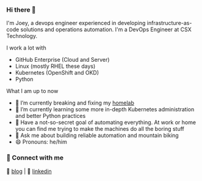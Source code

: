 ### Hi there 👋

I'm Joey, a devops engineer experienced in developing infrastructure-as-code solutions and operations automation. I'm a DevOps Engineer at CSX Technology.

I work a lot with

- GitHub Enterprise (Cloud and Server)
- Linux (mostly RHEL these days)
- Kubernetes (OpenShift and OKD)
- Python

What I am up to now

- 🔭 I’m currently breaking and fixing my [homelab](https://github.com/joeykleinsorge/homelab)
- 🌱 I’m currently learning some more in-depth Kubernetes administration and better Python practices
- 🤖 Have a not-so-secret goal of automating everything. At work or home you can find me trying to make the machines do all the boring stuff
- 💬 Ask me about building reliable automation and mountain biking
- 😄 Pronouns: he/him

### 🔗 Connect with me

:page_with_curl: [blog][blog] | 👔 [linkedin][linkedin]

[blog]: https://joeykleinsorge.com
[linkedin]: https://linkedin.com/in/joeykleinsorge
